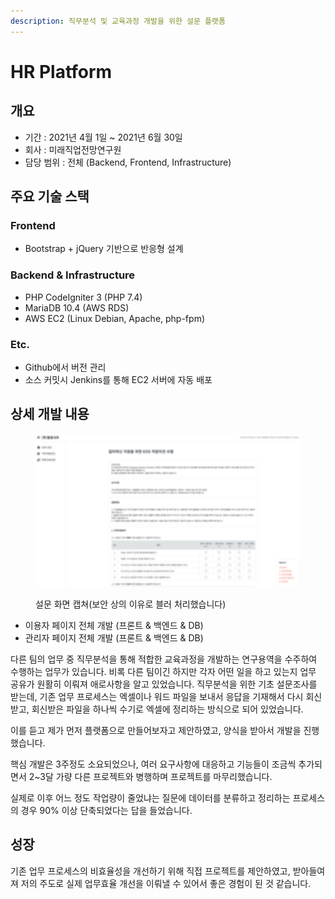 ```yaml
---
description: 직무분석 및 교육과정 개발을 위한 설문 플랫폼
---
```


# HR Platform

## 개요

* 기간 : 2021년 4월 1일 \~ 2021년 6월 30일
* 회사 : 미래직업전망연구원
* 담당 범위 : 전체 (Backend, Frontend, Infrastructure)



## 주요 기술 스택

### Frontend

* Bootstrap + jQuery 기반으로 반응형 설계

### Backend & Infrastructure

* PHP CodeIgniter 3 (PHP 7.4)
* MariaDB 10.4 (AWS RDS)
* AWS EC2 (Linux Debian, Apache, php-fpm)

### Etc.

* Github에서 버전 관리
* 소스 커밋시 Jenkins를 통해 EC2 서버에 자동 배포



## 상세 개발 내용

<figure><img src="../../.gitbook/assets/hr1_1.jpg" alt=""><figcaption><p>설문 화면 캡쳐(보안 상의 이유로 블러 처리했습니다)</p></figcaption></figure>

* 이용자 페이지 전체 개발 (프론트 & 백엔드 & DB)
* 관리자 페이지 전체 개발 (프론트 & 백엔드 & DB)

다른 팀의 업무 중 직무분석을 통해 적합한 교육과정을 개발하는 연구용역을 수주하여 수행하는 업무가 있습니다. 비록 다른 팀이긴 하지만 각자 어떤 일을 하고 있는지 업무 공유가 원활히 이뤄져 애로사항을 알고 있었습니다. 직무분석을 위한 기초 설문조사를 받는데, 기존 업무 프로세스는 엑셀이나 워드 파일을 보내서 응답을 기재해서 다시 회신받고, 회신받은 파일을 하나씩 수기로 엑셀에 정리하는 방식으로 되어 있었습니다.

이를 듣고 제가 먼저 플랫폼으로 만들어보자고 제안하였고, 양식을 받아서 개발을 진행했습니다.

핵심 개발은 3주정도 소요되었으나, 여러 요구사항에 대응하고 기능들이 조금씩 추가되면서 2\~3달 가량 다른 프로젝트와 병행하며 프로젝트를 마무리했습니다.

실제로 이후 어느 정도 작업량이 줄었냐는 질문에 데이터를 분류하고 정리하는 프로세스의 경우 90% 이상 단축되었다는 답을 들었습니다.



## 성장

기존 업무 프로세스의 비효율성을 개선하기 위해 직접 프로젝트를 제안하였고, 받아들여져 저의 주도로 실제 업무효율 개선을 이뤄낼 수 있어서 좋은 경험이 된 것 같습니다.
